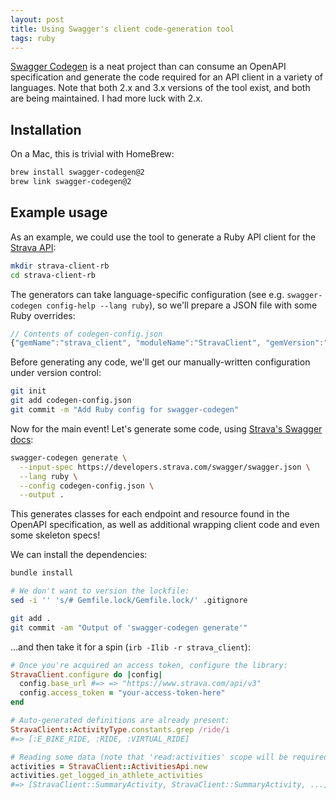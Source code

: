 ```yaml
---
layout: post
title: Using Swagger's client code-generation tool
tags: ruby
---
```


[Swagger Codegen](https://github.com/swagger-api/swagger-codegen) is a neat project than can consume an OpenAPI specification and generate the code required for an API client in a variety of languages. Note that both 2.x and 3.x versions of the tool exist, and both are being maintained. I had more luck with 2.x.

## Installation

On a Mac, this is trivial with HomeBrew:

```bash
brew install swagger-codegen@2
brew link swagger-codegen@2
```

## Example usage

As an example, we could use the tool to generate a Ruby API client for the [Strava API](https://developers.strava.com/playground):

```bash
mkdir strava-client-rb
cd strava-client-rb
```

The generators can take language-specific configuration (see e.g. `swagger-codegen config-help --lang ruby`), so we'll prepare a JSON file with some Ruby overrides:

```javascript
// Contents of codegen-config.json
{"gemName":"strava_client", "moduleName":"StravaClient", "gemVersion":"0.0.1"}
```

Before generating any code, we'll get our manually-written configuration under version control:

```bash
git init
git add codegen-config.json
git commit -m "Add Ruby config for swagger-codegen"
```

Now for the main event! Let's generate some code, using [Strava's Swagger docs](https://developers.strava.com/swagger/swagger.json):

```bash
swagger-codegen generate \
  --input-spec https://developers.strava.com/swagger/swagger.json \
  --lang ruby \
  --config codegen-config.json \
  --output .
```

This generates classes for each endpoint and resource found in the OpenAPI specification, as well as additional wrapping client code and even some skeleton specs!

We can install the dependencies:

```bash
bundle install

# We don't want to version the lockfile:
sed -i '' 's/# Gemfile.lock/Gemfile.lock/' .gitignore

git add .
git commit -am "Output of 'swagger-codegen generate'"
```

...and then take it for a spin (`irb -Ilib -r strava_client`):

```ruby
# Once you're acquired an access token, configure the library:
StravaClient.configure do |config|
  config.base_url #=> => "https://www.strava.com/api/v3"
  config.access_token = "your-access-token-here"
end

# Auto-generated definitions are already present:
StravaClient::ActivityType.constants.grep /ride/i
#=> [:E_BIKE_RIDE, :RIDE, :VIRTUAL_RIDE]

# Reading some data (note that 'read:activities' scope will be required here):
activities = StravaClient::ActivitiesApi.new
activities.get_logged_in_athlete_activities
#=> [StravaClient::SummaryActivity, StravaClient::SummaryActivity, ...]
```
